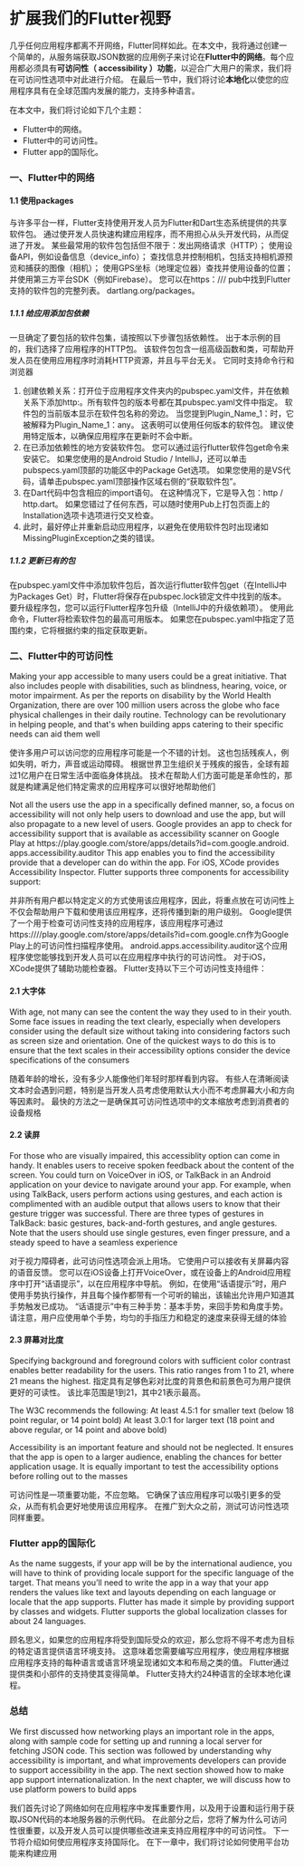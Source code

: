 # 扩展我们的Flutter视野
几乎任何应用程序都离不开网络，Flutter同样如此。在本文中，我将通过创建一个简单的，从服务端获取JSON数据的应用例子来讨论在**Flutter中的网络**。每个应用都必须具有**可访问性（ accessibility ）功能**，以迎合广大用户的需求，我们将在可访问性选项中对此进行介绍。 在最后一节中，我们将讨论**本地化**以使您的应用程序具有在全球范围内发展的能力，支持多种语言。

在本文中，我们将讨论如下几个主题：

- Flutter中的网络。
- Flutter中的可访问性。
- Flutter app的国际化。

### 一、Flutter中的网络
#### 1.1 使用packages
与许多平台一样，Flutter支持使用开发人员为Flutter和Dart生态系统提供的共享软件包。 通过使开发人员快速构建应用程序，而不用担心从头开发代码，从而促进了开发。 某些最常用的软件包包括但不限于：发出网络请求（HTTP）； 使用设备API，例如设备信息（device_info）； 查找信息并控制相机，包括支持相机源预览和捕获的图像（相机）； 使用GPS坐标（地理定位器）查找并使用设备的位置； 并使用第三方平台SDK（例如Firebase）。 您可以在https：/// pub中找到Flutter支持的软件包的完整列表。 dartlang.org/packages。

##### 1.1.1 给应用添加包依赖
一旦确定了要包括的软件包集，请按照以下步骤包括依赖性。 出于本示例的目的，我们选择了应用程序的HTTP包。 该软件包包含一组高级函数和类，可帮助开发人员在使用应用程序时消耗HTTP资源，并且与平台无关。 它同时支持命令行和浏览器

1. 创建依赖关系：打开位于应用程序文件夹内的pubspec.yaml文件，并在依赖关系下添加http:。所有软件包的版本号都在其pubspec.yaml文件中指定。 软件包的当前版本显示在软件包名称的旁边。 当您提到Plugin_Name_1：时，它被解释为Plugin_Name_1：any。 这表明可以使用任何版本的软件包。 建议使用特定版本，以确保应用程序在更新时不会中断。
2. 在已添加依赖性的地方安装软件包。 您可以通过运行flutter软件包get命令来安装它。 如果您使用的是Android Studio / IntelliJ，还可以单击pubspecs.yaml顶部的功能区中的Package Get选项。 如果您使用的是VS代码，请单击pubspec.yaml顶部操作区域右侧的“获取软件包”。
3. 在Dart代码中包含相应的import语句。 在这种情况下，它是导入包：http / http.dart。 如果您错过了任何东西，可以随时使用Pub上打包页面上的Installation选项卡选项进行交叉检查。
4. 此时，最好停止并重新启动应用程序，以避免在使用软件包时出现诸如MissingPluginException之类的错误。

##### 1.1.2 更新已有的包

在pubspec.yaml文件中添加软件包后，首次运行flutter软件包get（在IntelliJ中为Packages Get）时，Flutter将保存在pubspec.lock锁定文件中找到的版本。 要升级程序包，您可以运行Flutter程序包升级（IntelliJ中的升级依赖项）。 使用此命令，Flutter将检索软件包的最高可用版本。 如果您在pubspec.yaml中指定了范围约束，它将根据约束的指定获取更新。

### 二、Flutter中的可访问性

Making your app accessible to many users could be a great initiative. That also includes
people with disabilities, such as blindness, hearing, voice, or motor impairment. As per the
reports on disability by the World Health Organization, there are over 100 million users
across the globe who face physical challenges in their daily routine. Technology can be
revolutionary in helping people, and that's when building apps catering to their specific
needs can aid them well

使许多用户可以访问您的应用程序可能是一个不错的计划。 这也包括残疾人，例如失明，听力，声音或运动障碍。 根据世界卫生组织关于残疾的报告，全球有超过1亿用户在日常生活中面临身体挑战。 技术在帮助人们方面可能是革命性的，那就是构建满足他们特定需求的应用程序可以很好地帮助他们

Not all the users use the app in a specifically defined manner, so, a focus on accessibility will not only help users to download and use the app, but will also propagate to a new level of users.
Google provides an app to check for accessibility support that is available as accessibility scanner on Google Play at https:/​/​play.​google.​com/​store/​apps/​details?​id=​com.google.​android.​apps.​accessibility.​auditor This app enables you to find the accessibility provide that a developer can do within the app. For iOS, XCode provides Accessibility Inspector.
Flutter supports three components for accessibility support:

并非所有用户都以特定定义的方式使用该应用程序，因此，将重点放在可访问性上不仅会帮助用户下载和使用该应用程序，还将传播到新的用户级别。
Google提供了一个用于检查可访问性支持的应用程序，该应用程序可通过https:////play.google.com/store/apps/details?id=com.google.cn作为Google Play上的可访问性扫描程序使用。 android.apps.accessibility.auditor这个应用程序使您能够找到开发人员可以在应用程序中执行的可访问性。 对于iOS，XCode提供了辅助功能检查器。
Flutter支持以下三个可访问性支持组件：

#### 2.1 大字体
With age, not many can see the content the way they used to in their youth. Some face issues in reading the text clearly, especially when developers consider using the default size without taking into considering factors such as screen size and orientation. One of the quickest ways to do this is to ensure that the text scales in their accessibility options consider the device specifications of the consumers

随着年龄的增长，没有多少人能像他们年轻时那样看到内容。 有些人在清晰阅读文本时会遇到问题，特别是当开发人员考虑使用默认大小而不考虑屏幕大小和方向等因素时。 最快的方法之一是确保其可访问性选项中的文本缩放考虑到消费者的设备规格
#### 2.2 读屏
For those who are visually impaired, this accessiblity option can come in handy. It enables users to receive spoken feedback about the content of the screen. You could turn on VoiceOver in iOS, or TalkBack in an Android application on your device to navigate around your app. For example, when using TalkBack, users perform actions using gestures, and each action is complimented with an audible output that allows users to know that their gesture trigger was successful. There are three types of gestures in TalkBack: basic gestures, back-and-forth gestures, and angle gestures. Note that the users should use single gestures, even finger pressure, and a steady speed to have a seamless experience

对于视力障碍者，此可访问性选项会派上用场。 它使用户可以接收有关屏幕内容的语音反馈。 您可以在iOS设备上打开VoiceOver，或在设备上的Android应用程序中打开“话语提示”，以在应用程序中导航。 例如，在使用“话语提示”时，用户使用手势执行操作，并且每个操作都带有一个可听的输出，该输出允许用户知道其手势触发已成功。 “话语提示”中有三种手势：基本手势，来回手势和角度手势。 请注意，用户应使用单个手势，均匀的手指压力和稳定的速度来获得无缝的体验

#### 2.3 屏幕对比度
Specifying background and foreground colors with sufficient color contrast enables better readability for the users. This ratio ranges from 1 to 21, where 21 means the highest.
指定具有足够色彩对比度的背景色和前景色可为用户提供更好的可读性。 该比率范围是1到21，其中21表示最高。

The W3C recommends the following:
At least 4.5:1 for smaller text (below 18 point regular, or 14 point bold)
At least 3.0:1 for larger text (18 point and above regular, or 14 point and above
bold)

Accessibility is an important feature and should not be neglected. It ensures that the app is
open to a larger audience, enabling the chances for better application usage. It is equally
important to test the accessibility options before rolling out to the masses

可访问性是一项重要功能，不应忽略。 它确保了该应用程序可以吸引更多的受众，从而有机会更好地使用该应用程序。 在推广到大众之前，测试可访问性选项同样重要。

### Flutter app的国际化

As the name suggests, if your app will be by the international audience, you will have to think of providing locale support for the specific language of the target. That means you’ll need to write the app in a way that your app renders the values like text and layouts depending on each language or locale that the app supports. Flutter has made it simple by providing support by classes and widgets. Flutter supports the global localization classes for about 24 languages.

顾名思义，如果您的应用程序将受到国际受众的欢迎，那么您将不得不考虑为目标的特定语言提供语言环境支持。 这意味着您需要编写应用程序，使应用程序根据应用程序支持的每种语言或语言环境呈现诸如文本和布局之类的值。 Flutter通过提供类和小部件的支持使其变得简单。 Flutter支持大约24种语言的全球本地化课程。

### 总结
We first discussed how networking plays an important role in the apps, along with sample code for setting up and running a local server for fetching JSON code. This section was followed by understanding why accessibility is important, and what improvements developers can provide to support accessibility in the app. The next section showed how to make app support internationalization.
In the next chapter, we will discuss how to use platform powers to build apps

我们首先讨论了网络如何在应用程序中发挥重要作用，以及用于设置和运行用于获取JSON代码的本地服务器的示例代码。 在此部分之后，您将了解为什么可访问性很重要，以及开发人员可以提供哪些改进来支持应用程序中的可访问性。 下一节将介绍如何使应用程序支持国际化。
在下一章中，我们将讨论如何使用平台功能来构建应用